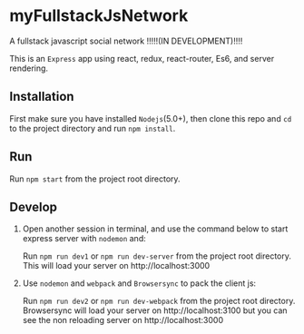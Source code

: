 # myFullstackJsNetwork

A fullstack javascript social network !!!!!(IN DEVELOPMENT)!!!!

This is an ```Express``` app using react, redux, react-router, Es6, and server rendering.

## Installation

First make sure you have installed ```Nodejs```(5.0+), then clone this repo and ```cd``` to the project directory and run ```npm install```.
## Run
  Run ```npm start``` from the project root directory.

## Develop
1. Open another session in terminal, and use the command below to start express server with ```nodemon``` and:

      Run ```npm run dev1``` or ```npm run dev-server``` from the project root directory.
      This will load your server on http://localhost:3000

2. Use ```nodemon``` and ```webpack``` and ```Browsersync``` to pack the client js:

      Run ```npm run dev2``` or ```npm run dev-webpack``` from the project root directory.
      Browsersync will load your server on http://localhost:3100
      but you can see the non reloading server on http://localhost:3000
